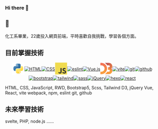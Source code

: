 ### Hi there 👋

## 👺

化工系畢業，22歲投入網頁前端，平時喜歡自我挑戰，學習各個方面。

## 目前掌握技術

<div style="display: flex; justify-content: center; align-items: center;flex-flow: wrap;">
  <a href="https://www.python.org" rel="nofollow"> <img alt="python" src="https://raw.githubusercontent.com/devicons/devicon/master/icons/python/python-original.svg" width="40" height="40" style="background: #1f3144"> </a>
  <a href="https://developer.mozilla.org/zh-TW/docs/Web/HTML" rel="nofollow"> <img alt="HTML" src="https://image.flaticon.com/icons/png/512/732/732212.png" width="40" height="40"> </a>
  <a href="https://developer.mozilla.org/zh-TW/docs/Web/CSS" rel="nofollow"> <img alt="CSS" src="https://www.kindpng.com/picc/m/464-4640184_css3-png-download-css-icon-transparent-png.png" width="40" height="40"> </a>
  <a href="https://developer.mozilla.org/en-US/docs/Web/JavaScript" rel="nofollow"> <img  alt="javascript" src="https://raw.githubusercontent.com/devicons/devicon/master/icons/javascript/javascript-original.svg" width="40" height="40"> </a>
  <a href="https://eslint.org/" rel="nofollow"> <img alt="eslint" src="https://logowik.com/content/uploads/images/eslint9232.jpg" width="40" height="40"> </a>
  <a href="https://v3.vuejs.org/" rel="nofollow"> <img alt="Vue.js" src="https://mpng.subpng.com/20180701/puh/kisspng-vue-js-javascript-library-react-angularjs-js-5b395da4146f70.8054310515304861800837.jpg" width="40" height="40"> </a>
  <a href="https://d3js.org/" rel="nofollow"> <img alt="d3js" src="https://raw.githubusercontent.com/devicons/devicon/master/icons/d3js/d3js-original.svg" width="40" height="40"> </a>
  <a href="https://vitejs.dev/" rel="nofollow"> <img alt="vite" src="https://camo.githubusercontent.com/61e102d7c605ff91efedb9d7e47c1c4a07cef59d3e1da202fd74f4772122ca4e/68747470733a2f2f766974656a732e6465762f6c6f676f2e737667" width="40" height="40"> </a>
  <a href="https://git-scm.com/" rel="nofollow"> <img alt="git" src="https://upload.wikimedia.org/wikipedia/commons/thumb/3/3f/Git_icon.svg/97px-Git_icon.svg.png" width="40" height="40"> </a>
  <a href="https://github.com/" rel="nofollow"> <img alt="github" src="https://cdn-icons-png.flaticon.com/512/25/25231.png" width="40" height="40" style="background: white;border-radius: 5px;"> </a>
  <a href="https://getbootstrap.com/" rel="nofollow"> <img alt="bootstrap" src="https://i.stack.imgur.com/C9301.png" width="40" height="40"> </a>
  <a href="https://tailwindcss.com/" rel="nofollow"> <img alt="tailwind" src="https://ph-files.imgix.net/8b29079c-7d21-4bfc-8a55-801ddc6cb354.png?auto=format" width="40" height="40"> </a>
  <a href="https://sass-lang.com/" rel="nofollow"> <img alt="sass" src="https://natqe.gallerycdn.vsassets.io/extensions/natqe/scss-generator/1.2.9/1550339585248/Microsoft.VisualStudio.Services.Icons.Default" width="40" height="40"> </a>
  <a href="https://jquery.com/" rel="nofollow"> <img alt="jQuery" src="https://cdn.icon-icons.com/icons2/2415/PNG/512/jquery_plain_wordmark_logo_icon_146445.png" width="40" height="40" style="background: white"> </a>
  <a href="https://hexo.io/zh-tw/"> <img alt="hexo" src="https://camo.githubusercontent.com/ef340e1dac9f116923a100743a63bc94519945bebe3b65f2a047eecd7e34ab64/68747470733a2f2f7777772e766563746f726c6f676f2e7a6f6e652f6c6f676f732f6865786f696f2f6865786f696f2d69636f6e2e737667" width="40" height="40" data-canonical-src="https://www.vectorlogo.zone/logos/hexoio/hexoio-icon.svg"> </a>
  <a href="https://zh-hant.reactjs.org/" rel="nofollow"> <img alt="react" src="https://cdn.iconscout.com/icon/free/png-256/react-1-282599.png" width="40" height="40"> </a>
</div>

HTML, CSS, JavaScript, RWD, Bootstrap5, Scss, Tailwind
D3, jQuery
Vue, React, vite
webpack, npm, eslint
git, github

## 未來學習技術

svelte, PHP, node.js ......

<!--
- 🔭 I’m currently working on ...
- 🌱 I’m currently learning ...
- 👯 I’m looking to collaborate on ...
- 🤔 I’m looking for help with ...
- 💬 Ask me about ...
- 📫 How to reach me: ...
- 😄 Pronouns: ...
- ⚡ Fun fact: ...
-->

